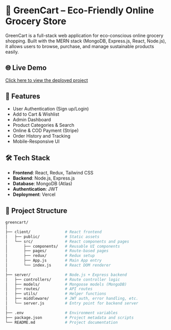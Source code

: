 # 🛒 GreenCart – Eco-Friendly Online Grocery Store

GreenCart is a full-stack web application for eco-conscious online grocery shopping. Built with the MERN stack (MongoDB, Express.js, React, Node.js), it allows users to browse, purchase, and manage sustainable products easily.

## 🌐 Live Demo

[Click here to view the deployed project](https://g-cart-dun.vercel.app/)





## 🚀 Features

- User Authentication (Sign up/Login)
- Add to Cart & Wishlist
- Admin Dashboard
- Product Categories & Search
- Online & COD Payment (Stripe)
- Order History and Tracking
- Mobile-Responsive UI

## 🛠️ Tech Stack

- **Frontend**: React, Redux, Tailwind CSS
- **Backend**: Node.js, Express.js
- **Database**: MongoDB (Atlas)
- **Authentication**: JWT
- **Deployment**: Vercel 

## 📂 Project Structure


```bash
greencart/
│
├── client/               # React frontend
│   ├── public/           # Static assets
│   └── src/              # React components and pages
│       ├── components/   # Reusable UI components
│       ├── pages/        # Route-based pages
│       ├── redux/        # Redux setup
│       ├── App.js        # Main App entry
│       └── index.js      # React DOM renderer
│
├── server/               # Node.js + Express backend
│   ├── controllers/      # Route controller logic
│   ├── models/           # Mongoose models (MongoDB)
│   ├── routes/           # API routes
│   ├── utils/            # Helper functions
│   ├── middleware/       # JWT auth, error handling, etc.
│   └── server.js         # Entry point for backend server
│
├── .env                  # Environment variables
├── package.json          # Project metadata and scripts
└── README.md             # Project documentation


